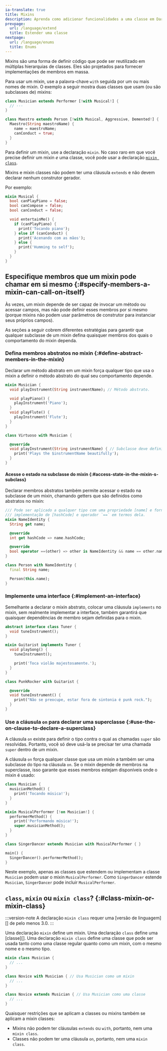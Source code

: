 ```yaml
---
ia-translate: true
title: Mixins
description: Aprenda como adicionar funcionalidades a uma classe em Dart.
prevpage:
  url: /language/extend
  title: Estender uma classe
nextpage:
  url: /language/enums
  title: Enums
---
```


<?code-excerpt replace="/ *\/\/\s+ignore_for_file:[^\n]+\n//g; /(^|\n) *\/\/\s+ignore:[^\n]+\n/$1/g; /(\n[^\n]+) *\/\/\s+ignore:[^\n]+\n/$1\n/g; / *\/\/\s+ignore:[^\n]+//g; /([A-Z]\w*)\d\b/$1/g"?>

Mixins são uma forma de definir código que pode ser reutilizado em múltiplas hierarquias de classes.
Eles são projetados para fornecer implementações de membros em massa.

Para usar um mixin, use a palavra-chave `with` seguida por um ou mais nomes de
mixin. O exemplo a seguir mostra duas classes que usam (ou são subclasses de)
mixins:

<?code-excerpt "misc/lib/language_tour/classes/orchestra.dart (musician-and-maestro)" replace="/(with.*) \{/[!$1!] {/g"?>
```dart
class Musician extends Performer [!with Musical!] {
  // ···
}

class Maestro extends Person [!with Musical, Aggressive, Demented!] {
  Maestro(String maestroName) {
    name = maestroName;
    canConduct = true;
  }
}
```

Para definir um mixin, use a declaração `mixin`.
No caso raro em que você precise definir um mixin _e_ uma classe, você pode usar
a declaração [`mixin class`](#class-mixin-or-mixin-class).

Mixins e mixin classes não podem ter uma cláusula `extends` e não devem
declarar nenhum construtor gerador.

Por exemplo:

<?code-excerpt "misc/lib/language_tour/classes/orchestra.dart (musical)"?>
```dart
mixin Musical {
  bool canPlayPiano = false;
  bool canCompose = false;
  bool canConduct = false;

  void entertainMe() {
    if (canPlayPiano) {
      print('Tocando piano');
    } else if (canConduct) {
      print('Acenando com as mãos');
    } else {
      print('Humming to self');
    }
  }
}
```

## Especifique membros que um mixin pode chamar em si mesmo {:#specify-members-a-mixin-can-call-on-itself}

Às vezes, um mixin depende de ser capaz de invocar um método ou acessar campos,
mas não pode definir esses membros por si mesmo (porque mixins não podem usar
parâmetros de construtor para instanciar seus próprios campos).

As seções a seguir cobrem diferentes estratégias para garantir que qualquer subclasse
de um mixin defina quaisquer membros dos quais o comportamento do mixin dependa.

### Defina membros abstratos no mixin {:#define-abstract-members-in-the-mixin}

Declarar um método abstrato em um mixin força qualquer tipo que usa
o mixin a definir o método abstrato do qual seu comportamento depende.

```dart
mixin Musician {
  void playInstrument(String instrumentName); // Método abstrato.

  void playPiano() {
    playInstrument('Piano');
  }
  void playFlute() {
    playInstrument('Flute');
  }
}

class Virtuoso with Musician {

  @override
  void playInstrument(String instrumentName) { // Subclasse deve definir.
    print('Plays the $instrumentName beautifully');
  }
}
```

#### Acesse o estado na subclasse do mixin {:#access-state-in-the-mixin-s-subclass}

Declarar membros abstratos também permite acessar o estado na subclasse
de um mixin, chamando getters que são definidos como abstratos no mixin:

```dart
/// Pode ser aplicado a qualquer tipo com uma propriedade [name] e fornece uma
/// implementação de [hashCode] e operador `==` em termos dela.
mixin NameIdentity {
  String get name;

  @override
  int get hashCode => name.hashCode;

  @override
  bool operator ==(other) => other is NameIdentity && name == other.name;
}

class Person with NameIdentity {
  final String name;

  Person(this.name);
}
```

### Implemente uma interface {:#implement-an-interface}

Semelhante a declarar o mixin abstrato, colocar uma cláusula `implements` no
mixin, sem realmente implementar a interface, também garantirá que quaisquer dependências
de membro sejam definidas para o mixin.

```dart
abstract interface class Tuner {
  void tuneInstrument();
}

mixin Guitarist implements Tuner {
  void playSong() {
    tuneInstrument();

    print('Toca violão majestosamente.');
  }
}

class PunkRocker with Guitarist {

  @override
  void tuneInstrument() {
    print("Não se preocupe, estar fora de sintonia é punk rock.");
  }
}
```

### Use a cláusula `on` para declarar uma superclasse {:#use-the-on-clause-to-declare-a-superclass}

A cláusula `on` existe para definir o tipo contra o qual as chamadas `super` são resolvidas.
Portanto, você só deve usá-la se precisar ter uma chamada `super` dentro de um mixin.

A cláusula `on` força qualquer classe que usa um mixin a também ser uma subclasse
do tipo na cláusula `on`.
Se o mixin depende de membros na superclasse,
isso garante que esses membros estejam disponíveis onde o mixin é usado:

```dart
class Musician {
  musicianMethod() {
    print('Tocando música!');
  }
}

mixin MusicalPerformer [!on Musician!] {
  performerMethod() {
    print('Performando música!');
    super.musicianMethod();
  }
}

class SingerDancer extends Musician with MusicalPerformer { }

main() {
  SingerDancer().performerMethod();
}
```

Neste exemplo, apenas as classes que estendem ou implementam a classe `Musician`
podem usar o mixin `MusicalPerformer`. Como `SingerDancer` estende `Musician`,
`SingerDancer` pode incluir `MusicalPerformer`.

## `class`, `mixin` ou `mixin class`? {:#class-mixin-or-mixin-class}

:::version-note
A declaração `mixin class` requer uma [versão de linguagem][] de pelo menos 3.0.
:::

Uma declaração `mixin` define um mixin. Uma declaração `class` define uma [classe][].
Uma declaração `mixin class` define uma classe que pode ser usada tanto como uma classe regular
quanto como um mixin, com o mesmo nome e o mesmo tipo.

```dart
mixin class Musician {
  // ...
}

class Novice with Musician { // Usa Musician como um mixin
  // ...
}

class Novice extends Musician { // Usa Musician como uma classe
  // ...
}
```

Quaisquer restrições que se aplicam a classes ou mixins também se aplicam a mixin classes:

- Mixins não podem ter cláusulas `extends` ou `with`, portanto, nem uma `mixin class`.
- Classes não podem ter uma cláusula `on`, portanto, nem uma `mixin class`.

[language version]: /resources/language/evolution#language-versioning
[class]: /language/classes
[class modifiers]: /language/class-modifiers
